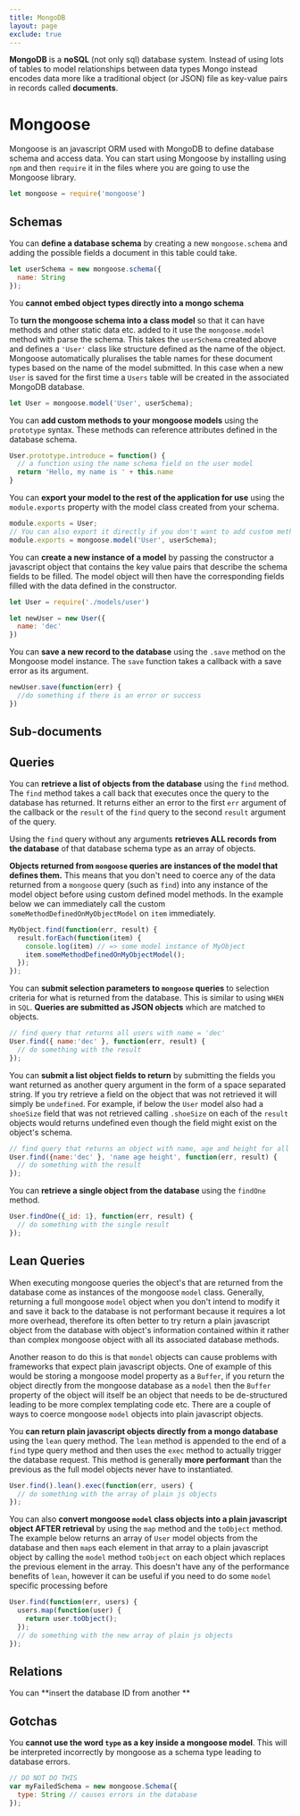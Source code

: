 ```yaml
---
title: MongoDB
layout: page
exclude: true
---
```


**MongoDB** is a **noSQL** (not only sql) database system. Instead of using lots of tables to model relationships between data types Mongo instead encodes data more like a traditional object (or JSON) file as key-value pairs in records called **documents**.

# Mongoose

Mongoose is an javascript ORM used with MongoDB to define database schema and access data. You can start using Mongoose by installing using `npm` and then `require` it in the files where you are going to use the Mongoose library. 
```js
let mongoose = require('mongoose')
```

## Schemas
You can **define a database schema** by creating a new `mongoose.schema` and adding the possible fields a document in this table could take.
```js
let userSchema = new mongoose.schema({
  name: String
});
```

You **cannot embed object types directly into a mongo schema**

To **turn the mongoose schema into a class model** so that it can have methods and other static data etc. added to it use the `mongoose.model` method with parse the schema. This takes the `userSchema` created above and defines a `'User'` class like structure defined as the name of the object. Mongoose automatically pluralises the table names for these document types based on the name of the model submitted. In this case when a new `User` is saved for the first time a `Users` table will be created in the associated MongoDB database.
```js
let User = mongoose.model('User', userSchema);
```

You can **add custom methods to your mongoose models** using the `prototype` syntax. These methods can reference attributes defined in the database schema.
```js
User.prototype.introduce = function() {
  // a function using the name schema field on the user model
  return 'Hello, my name is ' + this.name
}
```

You can **export your model to the rest of the application for use** using the `module.exports` property with the model class created from your schema. 
```js
module.exports = User;
// You can also export it directly if you don't want to add custom methods to yout model
module.exports = mongoose.model('User', userSchema);
```

You can **create a new instance of a model** by passing the constructor a javascript object that contains the key value pairs that describe the schema fields to be filled. The model object will then have the corresponding fields filled with the data defined in the constructor.
```js
let User = require('./models/user')

let newUser = new User({
  name: 'dec'
})
```

You can **save a new record to the database** using the `.save` method on the Mongoose model instance. The `save` function takes a callback with a save error as its argument.
```js
newUser.save(function(err) {
  //do something if there is an error or success
})
```

## Sub-documents


## Queries
You can **retrieve a list of objects from the database** using the `find` method. The `find` method takes a call back that executes once the query to the database has returned. It returns either an error to the first `err` argument of the callback or the `result` of the `find` query to the second `result` argument of the query. 

Using the `find` query without any arguments **retrieves ALL records from the database** of that database schema type as an array of objects.

**Objects returned from `mongoose` queries are instances of the model that defines them.** This means that you don't need to coerce any of the data returned from a `mongoose` query (such as `find`) into any instance of the model object before using custom defined model methods. In the example below we can immediately call the custom `someMethodDefinedOnMyObjectModel` on `item` immediately. 
```js
MyObject.find(function(err, result) {
  result.forEach(function(item) {
    console.log(item) // => some model instance of MyObject
    item.someMethodDefinedOnMyObjectModel();
  });
});
```

You can **submit selection parameters to `mongoose` queries** to selection criteria for what is returned from the database. This is similar to using `WHEN` in `SQL`. **Queries are submitted as JSON objects** which are matched to objects.
```js
// find query that returns all users with name = 'dec'
User.find({ name:'dec' }, function(err, result) {
  // do something with the result
});
```

You can **submit a list object fields to return** by submitting the fields you want returned as another query argument in the form of a space separated string. If you try retrieve a field on the object that was not retrieved it will simply be `undefined`. For example, if below the `User` model also had a `shoeSize` field that was not retrieved calling `.shoeSize` on each of the `result` objects would returns undefined even though the field might exist on the object's schema.
```js
// find query that returns an object with name, age and height for all users with name = 'dec'
User.find({name:'dec' }, 'name age height', function(err, result) {
  // do something with the result
});
```

You can **retrieve a single object from the database** using the `findOne` method.
```js
User.findOne({_id: 1}, function(err, result) {
  // do something with the single result
});
```

## Lean Queries

When executing mongoose queries the object's that are returned from the database come as instances of the mongoose `model` class. Generally, returning a full mongoose `model` object when you don't intend to modify it and save it back to the database is not performant because it requires a lot more overhead, therefore its often better to try return a plain javascript object from the database with object's information contained within it rather than complex mongoose object with all its associated database methods.

Another reason to do this is that `mondel` objects can cause problems with frameworks that expect plain javascript objects. One of example of this would be storing a mongoose model property as a `Buffer`, if you return the object directly from the mongoose database as a `model` then the `Buffer` property of the object will itself be an object that needs to be de-structured leading to be more complex templating code etc. There are a couple of ways to coerce mongoose `model` objects into plain javascript objects.

You **can return plain javascript objects directly from a mongo database** using the `lean` query method. The `lean` method is appended to the end of a `find` type query method and then uses the `exec` method to actually trigger the database request. This method is generally **more performant** than the previous as the full model objects never have to instantiated.
```js
User.find().lean().exec(function(err, users) {
  // do something with the array of plain js objects
});
```

You can also **convert mongoose `model` class objects into a plain javascript object AFTER retrieval** by using the `map` method and the `toObject` method. The example below returns an array of `User` model objects from the database and then `map`s each element in that array to a plain javascript object by calling the `model` method `toObject` on each object which replaces the previous element in the array. This doesn't have any of the performance benefits of `lean`, however it can be useful if you need to do some `model` specific processing before 
```js
User.find(function(err, users) {
  users.map(function(user) {
    return user.toObject();
  });
  // do something with the new array of plain js objects
});
``` 

## Relations

You can **insert the database ID from another **

## Gotchas
You **cannot use the word `type` as a key inside a mongoose model**. This will be interpreted incorrectly by mongoose as a schema type leading to database errors.
```js
// DO NOT DO THIS
var myFailedSchema = new mongoose.Schema({
  type: String // causes errors in the database
});
```

<!--stackedit_data:
eyJoaXN0b3J5IjpbLTE5NzA1MjA3OCwtNTc5NTM1MjY1LDc2NT
Q4ODAwOSwtNzQ0OTQ0MTU4LC0xNjM3NTgxMjk3LC0yOTI5Nzcy
NDYsNjYwNTg3NzA4LDQyMTgyMjcyMywtMTk5MDAyNDUzNCwtOT
E4ODAwODQwLC0xNjUzMDg4MTk5LC0xNzI1MzgxNjY1LDk2MzUy
OTQxMSw2ODAwNTc3MTMsMjAxMDI1MDg0NSwtMjEzNjg5MTkwMy
wyMDI3MDMzMTI4XX0=
-->